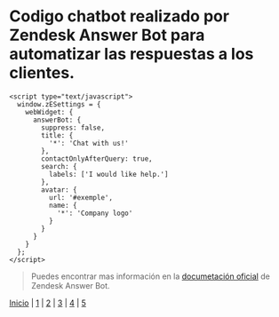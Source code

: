 # Codigo chatbot realizado por Zendesk Answer Bot para automatizar las respuestas a los clientes.

```
<script type="text/javascript">
  window.zESettings = {
    webWidget: {
      answerBot: {
        suppress: false,
        title: {
          '*': 'Chat with us!'
        },
        contactOnlyAfterQuery: true,
        search: {
          labels: ['I would like help.']
        },
        avatar: {
          url: '#exemple',
          name: {
            '*': 'Company logo'
          }
        }
      }
    }
  };
</script>
```
> Puedes encontrar mas información en la [documetación oficial](https://developer.zendesk.com/api-reference/widget/answer-bot-api/) de Zendesk Answer Bot.

[Inicio](1.md) | [1](aplicaciones-de-la-ia1.md) | [2](impacto-en-el-sector1.md) | [3](impacto-ambiental1.md) | [4](propuestas-para-minimizar-los-impactos-ambientales1.md) | [5](exemple1.md)
